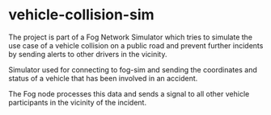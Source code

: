 # vehicle-collision-sim

The project is part of a Fog Network Simulator which tries to simulate the use case of a vehicle collision on a public road and prevent further incidents by sending alerts to other drivers in the vicinity.


Simulator used for connecting to fog-sim and sending the coordinates and status of a vehicle that has been involved in an accident.

The Fog node processes this data and sends a signal to all other vehicle participants in the vicinity of the incident.
